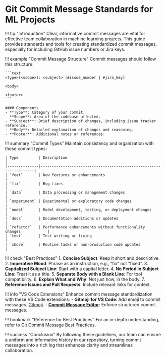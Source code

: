 # Git Commit Message Standards for ML Projects

!!! tip "Introduction"
    Clear, informative commit messages are vital for effective team collaboration in machine learning projects. This guide provides standards and tools for creating standardized commit messages, especially for including GitHub issue numbers or Jira keys.

!!! example "Commit Message Structure"
    Commit messages should follow this structure:

    ```text
    <type>(<scope>): <subject> [#issue_number | #jira_key]

    <body>

    <footer>
    ```

    #### Components
    - **Type**: Category of your commit.
    - **Scope**: Area of the codebase affected.
    - **Subject**: Brief description of changes, including issue tracker reference.
    - **Body**: Detailed explanation of changes and reasoning.
    - **Footer**: Additional notes or references.

!!! summary "Commit Types"
    Maintain consistency and organization with these commit types:

    | Type         | Description                                                       |
    |--------------|-------------------------------------------------------------------|
    | `feat`       | New features or enhancements                                      |
    | `fix`        | Bug fixes                                                         |
    | `data`       | Data processing or management changes                             |
    | `experiment` | Experimental or exploratory code changes                          |
    | `model`      | Model development, testing, or deployment changes                  |
    | `docs`       | Documentation additions or updates                                |
    | `refactor`   | Performance enhancements without functionality changes            |
    | `test`       | Test writing or fixing                                            |
    | `chore`      | Routine tasks or non-production code updates                      |

!!! check "Best Practices"
    1. **Concise Subject**: Keep it short and descriptive.
    2. **Imperative Mood**: Phrase as an instruction, e.g., “fix” not “fixed”.
    3. **Capitalized Subject Line**: Start with a capital letter.
    4. **No Period in Subject Line**: Treat it as a title.
    5. **Separate Body with a Blank Line**: For tool compatibility.
    6. **Explain What and Why**: Not just how, in the body.
    7. **Reference Issues and Pull Requests**: Include relevant links for context.

!!! info "VS Code Extensions"
    Enhance commit message standardization with these VS Code extensions:
    - **Gitmoji for VS Code**: Add emoji to commit messages. [Gitmoji](https://marketplace.visualstudio.com/items?itemName=seatonjiang.gitmoji-vscode).
    - **[Commit Message Editor](https://marketplace.visualstudio.com/items?itemName=adam-bender.commit-message-editor)**: Enforce structured commit messages.

!!! bookmark "Reference for Best Practices"
    For an in-depth understanding, refer to [Git Commit Message Best Practices](https://www.gitkraken.com/learn/git/best-practices/git-commit-message).

!!! success "Conclusion"
    By following these guidelines, our team can ensure a uniform and informative history in our repository, turning commit messages into a rich log that enhances clarity and streamlines collaboration.